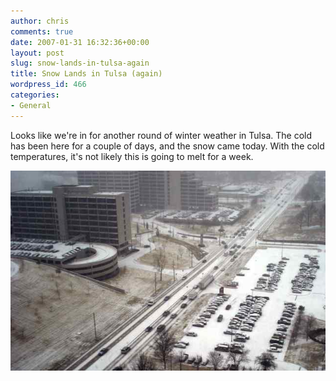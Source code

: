 ```yaml
---
author: chris
comments: true
date: 2007-01-31 16:32:36+00:00
layout: post
slug: snow-lands-in-tulsa-again
title: Snow Lands in Tulsa (again)
wordpress_id: 466
categories:
- General
---
```


Looks like we're in for another round of winter weather in Tulsa. The cold has been here for a couple of days, and the snow came today. With the cold temperatures, it's not likely this is going to melt for a week.

<!-- more -->


![Snowy Day in Tulsa](/images/uploads/2007/01/Snowy%20Day%20in%20Tulsa.jpg)
